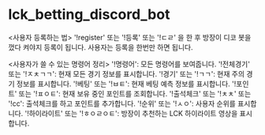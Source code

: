 # lck_betting_discord_bot

<사용자 등록하는 법>
 '!register' 또는 '!등록'  또는 '!ㄷㄹ' 을 한 후 방장이 디코 봇을 껐다 켜야지 등록이 됩니다. 사용자는 등록을 한번만 하면 됩니다.

<사용자가 쓸 수 있는 명령어 정리>
'!명령어': 모든 명령어를 보여줍니다.
'!전체경기' 또는 '!ㅈㅊㄱㄱ': 현재 모든 경기 정보를 표시합니다.
'!경기' 또는 '!ㄱㄱ': 현재 주의 경기 정보를 표시합니다.
'!베팅' 또는 '!ㅂㅌ': 현재 베팅 예측 정보를 표시합니다.
'!포인트' 또는 '!ㅍㅇㅌ': 현재 보유 중인 포인트를 조회합니다.
'!출석체크' 또는 '!ㅊㅊ' 또는 '!cc': 출석체크를 하고 포인트를 추가합니다.
'!순위' 또는 '!ㅅㅇ': 사용자 순위를 표시합니다.
'!하이라이트' 또는 '!ㅎㅇㄹㅇㅌ': 방장이 추천하는 LCK 하이라이트 영상을 표시합니다.
